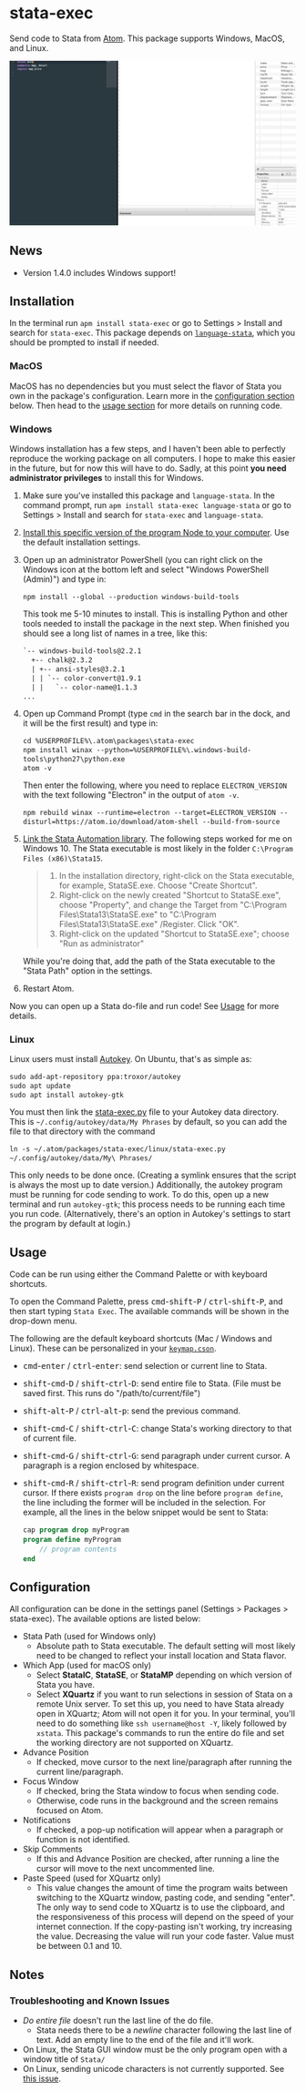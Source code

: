 # stata-exec

Send code to Stata from [Atom](https://atom.io). This package supports Windows, MacOS, and Linux.

![run-command](./img/run_command.gif)

## News
- Version 1.4.0 includes Windows support!

## Installation

In the terminal run `apm install stata-exec` or go to Settings > Install and search for `stata-exec`.
This package depends on [`language-stata`](https://atom.io/packages/language-stata), which you should be prompted to install if needed.

### MacOS


MacOS has no dependencies but you must select the flavor of Stata you own in the package's configuration. Learn more in the [configuration section](#configuration) below. Then head to the [usage section](#usage) for more details on running code.

### Windows

Windows installation has a few steps, and I haven't been able to perfectly reproduce the working package on all computers. I hope to make this easier in the future, but for now this will have to do. Sadly, at this point **you need administrator privileges** to install this for Windows.

1. Make sure you've installed this package and `language-stata`. In the command prompt, run `apm install stata-exec language-stata` or go to Settings > Install and search for `stata-exec` and `language-stata`.
2. [Install this specific version of the program Node to your computer](https://nodejs.org/dist/v7.4.0/node-v7.4.0-x64.msi). Use the default installation settings.
3. Open up an administrator PowerShell (you can right click on the Windows icon at the bottom left and select "Windows PowerShell (Admin)") and type in:

    ```
    npm install --global --production windows-build-tools
    ```
    This took me 5-10 minutes to install. This is installing Python and other tools needed to install the package in the next step. When finished you should see a long list of names in a tree, like this:

    ```
    `-- windows-build-tools@2.2.1
      +-- chalk@2.3.2
      | +-- ansi-styles@3.2.1
      | | `-- color-convert@1.9.1
      | |   `-- color-name@1.1.3
    ...
    ```
4. Open up Command Prompt (type `cmd` in the search bar in the dock, and it will be the first result) and type in:

    ```
    cd %USERPROFILE%\.atom\packages\stata-exec
    npm install winax --python=%USERPROFILE%\.windows-build-tools\python27\python.exe
    atom -v
    ```

    Then enter the following, where you need to replace `ELECTRON_VERSION` with the text following "Electron" in the output of `atom -v`.

    ```
    npm rebuild winax --runtime=electron --target=ELECTRON_VERSION --disturl=https://atom.io/download/atom-shell --build-from-source
    ```

5. [Link the Stata Automation library](https://www.stata.com/automation/#install). The following steps worked for me on Windows 10. The Stata executable is most likely in the folder `C:\Program Files (x86)\Stata15`.

    > 1. In the installation directory, right-click on the Stata executable, for example, StataSE.exe. Choose "Create Shortcut".
    > 2. Right-click on the newly created "Shortcut to StataSE.exe", choose "Property", and change the Target from "C:\Program Files\Stata13\StataSE.exe" to "C:\Program Files\Stata13\StataSE.exe" /Register. Click "OK".
    > 3. Right-click on the updated "Shortcut to StataSE.exe"; choose "Run as administrator"

    While you're doing that, add the path of the Stata executable to the "Stata Path" option in the settings.

6. Restart Atom.

Now you can open up a Stata do-file and run code! See [Usage](#usage) for more details.

### Linux

Linux users must install [Autokey](https://github.com/autokey-py3/autokey). On Ubuntu, that's as simple as:
```
sudo add-apt-repository ppa:troxor/autokey
sudo apt update
sudo apt install autokey-gtk
```
You must then link the [stata-exec.py](./linux/stata-exec.py) file to your Autokey data directory. This is `~/.config/autokey/data/My Phrases` by default, so you can add the file to that directory with the command
```
ln -s ~/.atom/packages/stata-exec/linux/stata-exec.py ~/.config/autokey/data/My\ Phrases/
```
This only needs to be done once. (Creating a symlink ensures that the script is always the most up to date version.) Additionally, the autokey program must be running for code sending to work. To do this, open up a new terminal and run `autokey-gtk`; this process needs to be running each time you run code. (Alternatively, there's an option in Autokey's settings to start the program by default at login.)

## Usage

Code can be run using either the Command Palette or with keyboard shortcuts.

To open the Command Palette, press <kbd>cmd</kbd>-<kbd>shift</kbd>-<kbd>P</kbd> / <kbd>ctrl</kbd>-<kbd>shift</kbd>-<kbd>P</kbd>, and then start typing `Stata Exec`. The available commands will be shown in the drop-down menu.

The following are the default keyboard shortcuts (Mac / Windows and Linux). These can be personalized in your [`keymap.cson`](http://flight-manual.atom.io/behind-atom/sections/keymaps-in-depth/).

- <kbd>cmd</kbd>-<kbd>enter</kbd> / <kbd>ctrl</kbd>-<kbd>enter</kbd>: send selection or current line to Stata.
- <kbd>shift</kbd>-<kbd>cmd</kbd>-<kbd>D</kbd> / <kbd>shift</kbd>-<kbd>ctrl</kbd>-<kbd>D</kbd>: send entire file to Stata. (File must be saved first. This runs do "/path/to/current/file")
- <kbd>shift</kbd>-<kbd>alt</kbd>-<kbd>P</kbd> / <kbd>ctrl</kbd>-<kbd>alt</kbd>-<kbd>p</kbd>: send the previous command.
- <kbd>shift</kbd>-<kbd>cmd</kbd>-<kbd>C</kbd> / <kbd>shift</kbd>-<kbd>ctrl</kbd>-<kbd>C</kbd>: change Stata's working directory to that of current file.
- <kbd>shift</kbd>-<kbd>cmd</kbd>-<kbd>G</kbd> / <kbd>shift</kbd>-<kbd>ctrl</kbd>-<kbd>G</kbd>: send paragraph under current cursor. A paragraph is a region enclosed by whitespace.
- <kbd>shift</kbd>-<kbd>cmd</kbd>-<kbd>R</kbd> / <kbd>shift</kbd>-<kbd>ctrl</kbd>-<kbd>R</kbd>: send program definition under current cursor. If there exists `program drop` on the line before `program define`, the line including the former will be included in the selection. For example, all the lines in the below snippet would be sent to Stata:

    ```stata
    cap program drop myProgram
    program define myProgram
        // program contents
    end
    ```

## Configuration

All configuration can be done in the settings panel (Settings > Packages > stata-exec). The available options are listed below:

- Stata Path (used for Windows only)
    - Absolute path to Stata executable. The default setting will most likely need to be changed to reflect your install location and Stata flavor.
- Which App (used for macOS only)
    - Select **StataIC**, **StataSE**, or **StataMP** depending on which version of Stata you have.
    - Select **XQuartz** if you want to run selections in session of Stata on a remote Unix server. To set this up, you need to have Stata already open in XQuartz; Atom will not open it for you. In your terminal, you'll need to do something like `ssh username@host -Y`, likely followed by `xstata`. This package's commands to run the entire do file and set the working directory are not supported on XQuartz.
- Advance Position
    - If checked, move cursor to the next line/paragraph after running the current line/paragraph.
- Focus Window
    - If checked, bring the Stata window to focus when sending code.
    - Otherwise, code runs in the background and the screen remains focused on Atom.
- Notifications
    - If checked, a pop-up notification will appear when a paragraph or function is not identified.
- Skip Comments
    - If this and Advance Position are checked, after running a line the cursor will move to the next uncommented line.
- Paste Speed (used for XQuartz only)
    - This value changes the amount of time the program waits between switching to the XQuartz window, pasting code, and sending "enter". The only way to send code to XQuartz is to use the clipboard, and the responsiveness of this process will depend on the speed of your internet connection. If the copy-pasting isn't working, try increasing the value. Decreasing the value will run your code faster. Value must be between 0.1 and 10.

## Notes

### Troubleshooting and Known Issues
- _Do entire file_ doesn't run the last line of the do file.
    - Stata needs there to be a _newline_ character following the last line of text. Add an empty line to the end of the file and it'll work.
- On Linux, the Stata GUI window must be the only program open with a window title of `Stata/`
- On Linux, sending unicode characters is not currently supported. See [this issue](https://github.com/autokey/autokey/issues/128).
